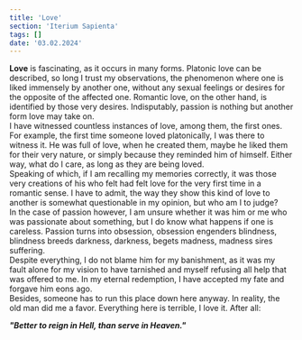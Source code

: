 ```yaml
---
title: 'Love'
section: 'Iterium Sapienta'
tags: []
date: '03.02.2024'
---
```


**Love** is fascinating, as it occurs in many forms. Platonic love can be described, so long I
trust my observations, the phenomenon where one is liked immensely by another one, without any sexual
feelings or desires for the opposite of the affected one. Romantic love, on the other hand, is
identified by those very desires. Indisputably, passion is nothing but another form love may take
on.  
I have witnessed countless instances of love, among them, the first ones. For example, the first time
someone loved platonically, I was there to witness it. He was full of love, when he created them,
maybe he liked them for their very nature, or simply because they reminded him of himself. Either
way, what do I care, as long as they are being loved.  
Speaking of which, if I am recalling my memories correctly, it was those very creations of his who
felt had felt love for the very first time in a romantic sense. I have to admit, the way they show
this kind of love to another is somewhat questionable in my opinion, but who am I to judge?  
In the case of passion however, I am unsure whether it was him or me who was passionate about
something, but I do know what happens if one is careless. Passion turns into obsession, obsession
engenders blindness, blindness breeds darkness, darkness, begets madness, madness sires suffering.  
Despite everything, I do not blame him for my banishment, as it was my fault alone for my vision to
have tarnished and myself refusing all help that was offered to me. In my eternal redemption, I have
accepted my fate and forgave him eons ago.  
Besides, someone has to run this place down here anyway. In reality, the old man did me a favor.
Everything here is terrible, I love it. After all:

_**"Better to reign in Hell, than serve in Heaven."**_
